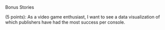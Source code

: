 <!-- (5 points): As a developer, I want to have good, consistent commits. -->
<!-- (5 points): As a developer, I want to build an aesthetically pleasing user interface. -->
<!-- (10 points): As a developer, I want to utilize the Java Spring Rest API controller and service layers to store my endpoints. -->
<!-- Endpoint: GET request to get all video game records
Endpoint: GET request to get a single video game record by ID
(5 points): As a developer, I want to create a React.js application to consume and visualize the Spring Rest API video game API data.
(5 points): As a developer, I want to visualize the API data in the form of line graphs or charts (using React Google Charts)
(10 points): As a video game enthusiast, I want to be able to see a data visualization (chart or graph) of which video game console is best to invest in based on the number of game copies sold globally on that console since 2013. -->
<!-- (5 points): As a developer, I want to write a sample evaluation question of my own that can be answered by analysis of the API data. This question must be clearly stated within the application. -->
<!-- (10 points): As a video game enthusiast, I want to see a data visualization of the analyzed data regarding the developer created sample evaluation question. -->
<!-- (10 points): As a video game enthusiast, I want to be able to search for a game and see its details. -->

Bonus Stories
<!-- (5 points): As a video game enthusiast, I want to be able to search for a game and see a data visualization (chart or graph) of the number of copies sold per console. -->
(5 points): As a video game enthusiast, I want to see a data visualization of which publishers have had the most success per console.
